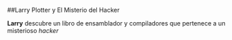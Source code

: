 ##Larry Plotter y El Misterio del Hacker

**Larry** descubre un libro de ensamblador y compiladores que pertenece a un misterioso
*hacker*
